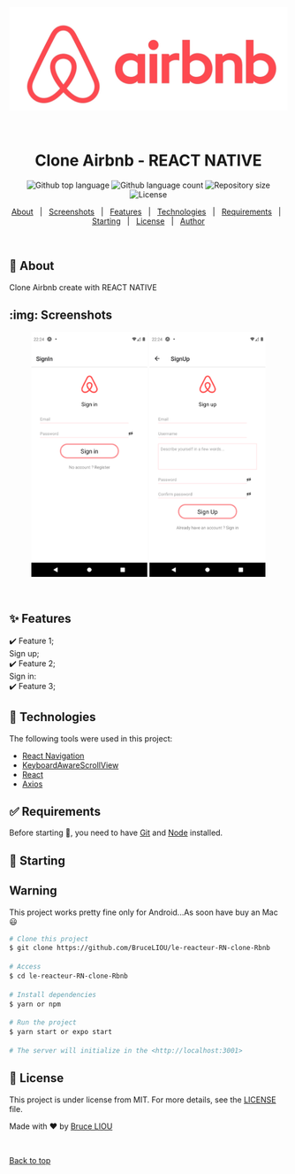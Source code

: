 <div align="center" id="top"> 
  <img src="./_preview/Airbnb_Logo.jpg" alt="Clone Airbnb - REACT NATIVE" />

  &#xa0;

  <!-- <a href="https://airbnbbackend.netlify.app">Demo</a> -->
</div>

<h1 align="center">Clone Airbnb - REACT NATIVE</h1>

<p align="center">
  <img alt="Github top language" src="https://img.shields.io/github/languages/top/BruceLIOU/le-reacteur-RN-clone-Rbnb?color=56BEB8">

  <img alt="Github language count" src="https://img.shields.io/github/languages/count/BruceLIOU/le-reacteur-RN-clone-Rbnb?color=56BEB8">

  <img alt="Repository size" src="https://img.shields.io/github/repo-size/BruceLIOU/le-reacteur-RN-clone-Rbnb?color=56BEB8">

  <img alt="License" src="https://img.shields.io/github/license/BruceLIOU/le-reacteur-RN-clone-Rbnb?color=56BEB8">

  <!-- <img alt="Github issues" src="https://img.shields.io/github/issues/BruceLIOU/le-reacteur-RN-clone-Rbnb?color=56BEB8" /> -->

  <!-- <img alt="Github forks" src="https://img.shields.io/github/forks/BruceLIOU/le-reacteur-RN-clone-Rbnb?color=56BEB8" /> -->

  <!-- <img alt="Github stars" src="https://img.shields.io/github/stars/BruceLIOU/le-reacteur-RN-clone-Rbnb?color=56BEB8" /> -->
</p>

<!-- Status -->

<!-- <h4 align="center"> 
	🚧  Airbnb Backend 🚀 Under construction...  🚧
</h4> 

<hr> -->

<p align="center">
  <a href="#dart-about">About</a> &#xa0; | &#xa0; 
  <a href="#img-screenshots">Screenshots</a> &#xa0; | &#xa0; 
  <a href="#sparkles-features">Features</a> &#xa0; | &#xa0;
  <a href="#rocket-technologies">Technologies</a> &#xa0; | &#xa0;
  <a href="#white_check_mark-requirements">Requirements</a> &#xa0; | &#xa0;
  <a href="#checkered_flag-starting">Starting</a> &#xa0; | &#xa0;
  <a href="#memo-license">License</a> &#xa0; | &#xa0;
  <a href="https://github.com/BruceLIOU" target="_blank">Author</a>
</p>

<br>

## :dart: About ##

Clone Airbnb create with REACT NATIVE

## :img: Screenshots ##

<p align="center">
<img
		width="210"
		alt="Capture 1"
		src="https://github.com/BruceLIOU/le-reacteur-RN-clone-Rbnb/blob/main/_preview/signin.png">
<img
		width="210"
		alt="Capture 2"
		src="https://github.com/BruceLIOU/le-reacteur-RN-clone-Rbnb/blob/main/_preview/signup.png">
</p>

<br>

## :sparkles: Features ##

:heavy_check_mark: Feature 1;\
Sign up;\
:heavy_check_mark: Feature 2;\
Sign in:\
:heavy_check_mark: Feature 3;

## :rocket: Technologies ##

The following tools were used in this project:

- [React Navigation](https://reactnavigation.org/)
- [KeyboardAwareScrollView](https://github.com/APSL/react-native-keyboard-aware-scroll-view)
- [React](https://pt-br.reactjs.org/)
- [Axios](https://github.com/axios/axios)

## :white_check_mark: Requirements ##

Before starting :checkered_flag:, you need to have [Git](https://git-scm.com) and [Node](https://nodejs.org/en/) installed.

## :checkered_flag: Starting ##

## Warning
This project works pretty fine only for Android...As soon have buy an Mac 😃

```bash
# Clone this project
$ git clone https://github.com/BruceLIOU/le-reacteur-RN-clone-Rbnb

# Access
$ cd le-reacteur-RN-clone-Rbnb

# Install dependencies
$ yarn or npm

# Run the project
$ yarn start or expo start

# The server will initialize in the <http://localhost:3001>
```

## :memo: License ##

This project is under license from MIT. For more details, see the [LICENSE](LICENSE.md) file.


Made with :heart: by <a href="https://github.com/BruceLIOU" target="_blank">Bruce LIOU</a>

&#xa0;

<a href="#top">Back to top</a>
